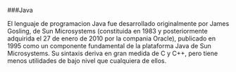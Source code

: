 ###Java

El lenguaje de programacion Java fue desarrollado originalmente por James Gosling, de Sun Microsystems (constituida en 1983 y posteriormente adquirida el 27 de enero de 2010 por la compania Oracle), publicado en 1995 como un componente fundamental de la plataforma Java de Sun Microsystems. Su sintaxis deriva en gran medida de C y C++, pero tiene menos utilidades de bajo nivel que cualquiera de ellos.